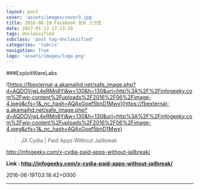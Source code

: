 ```yaml
---
layout: post
cover: 'assets/images/cover3.jpg'
title: 2016-06-19 Facebook 정보 스크랩
date: 2017-01-13 17:13:19
tags: Unclassified
subclass: 'post tag-Unclassified'
categories: 'tabris'
navigation: True
logo: 'assets/images/logo.png'
---
```


###ExploitWareLabs

![https://fbexternal-a.akamaihd.net/safe_image.php?d=AQDOVjwL4eRMn8Yi&w=130&h=130&url=http%3A%2F%2Finfogeeky.com%2Fwp-content%2Fuploads%2F2016%2F06%2Fimage-4.jpeg&cfs=1&_nc_hash=AQAxGoef5bnD1Mwx](https://fbexternal-a.akamaihd.net/safe_image.php?d=AQDOVjwL4eRMn8Yi&w=130&h=130&url=http%3A%2F%2Finfogeeky.com%2Fwp-content%2Fuploads%2F2016%2F06%2Fimage-4.jpeg&cfs=1&_nc_hash=AQAxGoef5bnD1Mwx)

>JX Cydia | Paid Apps Without Jailbreak

http://infogeeky.com/x-cydia-paid-apps-without-jailbreak/

**Link : <http://infogeeky.com/x-cydia-paid-apps-without-jailbreak/>**

2016-06-19T03:18:42+0000

---

